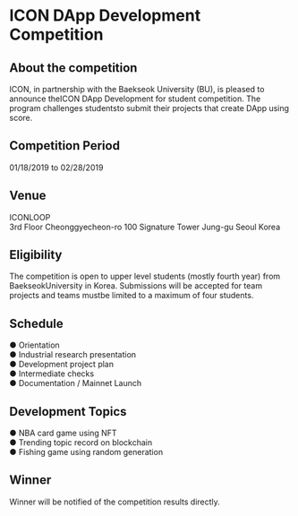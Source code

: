 
# ICON DApp Development Competition <br>

## About the competition <br>
ICON, in partnership with the Baekseok University (BU), is pleased to announce theICON DApp Development for student competition. The program challenges studentsto submit their projects that create DApp using score.
<br>

## Competition Period <br>
01/18/2019 to 02/28/2019

## Venue <br>
ICONLOOP <br>
3rd Floor Cheonggyecheon-ro 100 Signature Tower
Jung-gu Seoul Korea

## Eligibility <br>
The competition is open to upper level students (mostly fourth year) from BaekseokUniversity in Korea. Submissions will be accepted for team projects and teams mustbe limited to a maximum of four students.

## Schedule <br>
● Orientation <br>
● Industrial research presentation <br>
● Development project plan <br>
● Intermediate checks <br>
● Documentation / Mainnet Launch <br>

## Development Topics <br>
● NBA card game using NFT <br>
● Trending topic record on blockchain <br>
● Fishing game using random generation <br>

## Winner <br>
Winner will be notified of the competition results directly.
